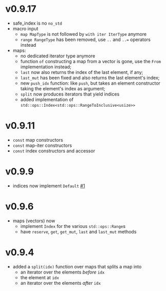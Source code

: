 # v0.9.17

- safe_index is no `no_std`
- macro input
    - `map MapType` is not followed by `with iter IterType` anymore
    - `range RangeType` has been removed, use `..` and `..=` operators instead
- maps:
    - no dedicated iterator type anymore
    - function `of` constructing a map from a vector is gone, use the `From` implementation
        instead;
    - `last` now also returns the index of the last element, if any;
    - `last_mut` has been fixed and also returns the last element's index;
    - new `push_idx` function: like `push`, but takes an element constructor taking the element's
        index as argument;
    - `split` now produces iterators that yield indices
    - added implementation of `std::ops::Index<std::ops::RangeToInclusive<usize>>`

# v0.9.11

- `const` map constructors
- `const` map-iter constructors
- `const` index constructors and accessor

# v0.9.9

- indices now implement `Default` [#1](https://github.com/AdrienChampion/safe_index/issues/1)

# v0.9.6

- maps (vectors) now
    - implement `Index` for the various `std::ops::Range`s
    - have `reserve`, `get`, `get_mut`, `last` and `last_mut` methods

# v0.9.4

- added a `split(idx)` function over maps that splits a map into
    - an iterator over the elements *before* `idx`
    - the element at `idx`
    - an iterator over the elements *after* `idx`